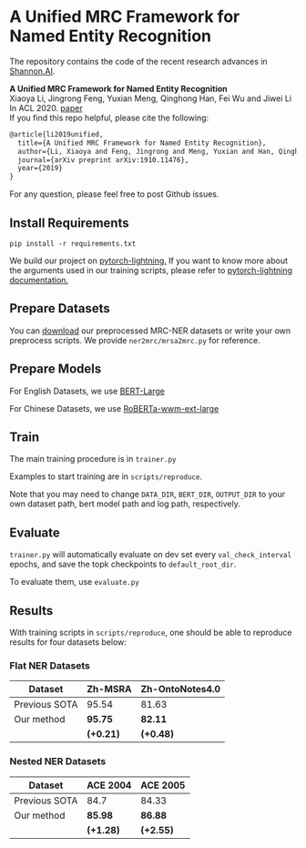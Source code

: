 # A Unified MRC Framework for Named Entity Recognition 
The repository contains the code of the recent research advances in [Shannon.AI](http://www.shannonai.com). 

**A Unified MRC Framework for Named Entity Recognition** <br>
Xiaoya Li, Jingrong Feng, Yuxian Meng, Qinghong Han, Fei Wu and Jiwei Li<br>
In ACL 2020. [paper](https://arxiv.org/abs/1910.11476)<br>
If you find this repo helpful, please cite the following:
```latex
@article{li2019unified,
  title={A Unified MRC Framework for Named Entity Recognition},
  author={Li, Xiaoya and Feng, Jingrong and Meng, Yuxian and Han, Qinghong and Wu, Fei and Li, Jiwei},
  journal={arXiv preprint arXiv:1910.11476},
  year={2019}
}
```
For any question, please feel free to post Github issues.<br>

## Install Requirements
`pip install -r requirements.txt`

We build our project on [pytorch-lightning.](https://github.com/PyTorchLightning/pytorch-lightning)
If you want to know more about the arguments used in our training scripts, please 
refer to [pytorch-lightning documentation.](https://pytorch-lightning.readthedocs.io/en/latest/)

## Prepare Datasets
You can [download](./ner2mrc/download.md) our preprocessed MRC-NER datasets or 
write your own preprocess scripts. We provide `ner2mrc/mrsa2mrc.py` for reference.

## Prepare Models
For English Datasets, we use [BERT-Large](https://github.com/google-research/bert)

For Chinese Datasets, we use [RoBERTa-wwm-ext-large](https://github.com/ymcui/Chinese-BERT-wwm)

## Train
The main training procedure is in `trainer.py`

Examples to start training are in `scripts/reproduce`.

Note that you may need to change `DATA_DIR`, `BERT_DIR`, `OUTPUT_DIR` to your own
dataset path, bert model path and log path, respectively.

## Evaluate
`trainer.py` will automatically evaluate on dev set every `val_check_interval` epochs,
and save the topk checkpoints to `default_root_dir`.

To evaluate them, use `evaluate.py`


## Results
With training scripts in `scripts/reproduce`, one should be able to reproduce results for four datasets below:

### Flat NER Datasets

| Dataset | Zh-MSRA | Zh-OntoNotes4.0 | 
|---|---|---|
| Previous SOTA | 95.54  | 81.63 | 
| Our method | **95.75** | **82.11** | 
|  | **(+0.21)** | **(+0.48)** | 

### Nested NER Datasets

| Dataset | ACE 2004 | ACE 2005 | 
|---|---|---|
| Previous SOTA | 84.7 | 84.33 | 
| Our method | **85.98** | **86.88** |
|  | **(+1.28)** | **(+2.55)** |
